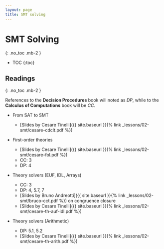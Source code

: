 ```yaml
---
layout: page
title: SMT solving
---
```


# SMT Solving
{: .no_toc .mb-2 }

- TOC
{:toc}

## Readings
{: .no_toc .mb-2 }

References to the **Decision Procedures** book will noted as *DP*, while to the **Calculus of Computations** book will be *CC*.

- From SAT to SMT
  - [Slides by Cesare Tinelli]({{ site.baseurl }}{% link _lessons/02-smt/cesare-cdclt.pdf %})

- First-order theories
  - [Slides by Cesare Tinelli]({{ site.baseurl }}{% link _lessons/02-smt/cesare-fol.pdf %})
  - CC: 3
  - DP: 4

- Theory solvers (EUF, IDL, Arrays)
  - CC: 3
  - DP: 4, 5.7, 7
  - [Slides by Bruno Andreotti]({{ site.baseurl }}{% link _lessons/02-smt/bruco-cct.pdf %}) on congruence closure
  - [Slides by Cesare Tinelli]({{ site.baseurl }}{% link _lessons/02-smt/cesare-th-auf-idl.pdf %})

- Theory solvers (Arithmetic)
  - DP: 5.1, 5.2
  - [Slides by Cesare Tinelli]({{ site.baseurl }}{% link _lessons/02-smt/cesare-th-arith.pdf %})
